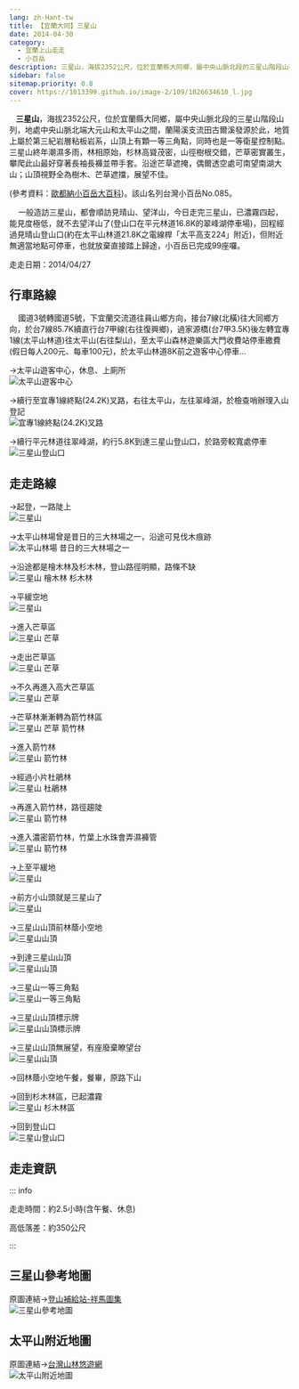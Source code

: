 ```yaml
---
lang: zh-Hant-tw
title: 【宜蘭大同】三星山
date: 2014-04-30
category: 
  - 宜蘭上山走走
  - 小百岳
description: 三星山，海拔2352公尺，位於宜蘭縣大同鄉，屬中央山脈北段的三星山階段山列，地處中央山脈北端大元山和太平山之間，蘭陽溪支流田古爾溪發源於此。三星山終年潮濕多雨，林相原始，杉林高聳茂密，山徑樹根交錯，芒草密實叢生，攀爬此山最好穿著長袖長褲並帶手套。山頂視野全為樹木、芒草遮擋，展望不佳。
sidebar: false
sitemap.priority: 0.8
cover: https://1013399.github.io/image-2/109/1026634610_l.jpg
---
```


   **三星山**，海拔2352公尺，位於宜蘭縣大同鄉，屬中央山脈北段的三星山階段山列，地處中央山脈北端大元山和太平山之間，蘭陽溪支流田古爾溪發源於此，地質上屬於第三紀岩層粘板岩系，山頂上有顆一等三角點，同時也是一等衛星控制點。三星山終年潮濕多雨，林相原始，杉林高聳茂密，山徑樹根交錯，芒草密實叢生，攀爬此山最好穿著長袖長褲並帶手套。沿途芒草遮掩，偶爾透空處可南望南湖大山；山頂視野全為樹木、芒草遮擋，展望不佳。

<!-- more -->

(參考資料：[歐都納小百岳大百科](http://www.taiwan100mt.com/mountain.php?mountain=85))。該山名列台灣小百岳No.085。  

    一般造訪三星山，都會順訪見晴山、望洋山，今日走完三星山，已濃霧四起，能見度極低，就不去望洋山了(登山口在平元林道16.8K的翠峰湖停車場)，回程經過見晴山登山口(約在太平山林道21.8K之電線桿「太平高支224」附近)，但附近無適當地點可停車，也就放棄直接踏上歸途，小百岳已完成99座囉。

走走日期：2014/04/27

## 行車路線 
    國道3號轉國道5號，下宜蘭交流道往員山鄉方向，接台7線(北橫)往大同鄉方向，於台7線85.7K續直行台7甲線(右往復興鄉)，過家源橋(台7甲3.5K)後左轉宜專1線(太平山林道)往太平山(右往梨山)，至太平山森林遊樂區大門收費站停車繳費(假日每人200元、每車100元)，於太平山林道8K前之遊客中心停車...  

→太平山遊客中心，休息、上廁所  
![太平山遊客中心](https://1013399.github.io/image-2/109/1026634555_l.jpg)

→續行至宜專1線終點(24.2K)叉路，右往太平山，左往翠峰湖，於檢查哨辦理入山登記  
![宜專1線終點(24.2K)叉路](https://1013399.github.io/image-2/109/1026634560_l.jpg)

→續行平元林道往翠峰湖，約行5.8K到達三星山登山口，於路旁較寬處停車  
![三星山登山口](https://1013399.github.io/image-2/109/1026634562_l.jpg)

## 走走路線
→起登，一路陡上  
![三星山](https://1013399.github.io/image-2/109/1026634566_l.jpg)

→太平山林場曾是昔日的三大林場之一，沿途可見伐木痕跡  
![太平山林場 昔日的三大林場之一](https://1013399.github.io/image-2/109/1026634569_l.jpg)

→沿途都是檜木林及杉木林，登山路徑明顯，路條不缺  
![三星山 檜木林 杉木林](https://1013399.github.io/image-2/109/1026634572_l.jpg)

→平緩空地  
![三星山](https://1013399.github.io/image-2/109/1026634579_l.jpg)

→進入芒草區  
![三星山 芒草](https://1013399.github.io/image-2/109/1026634581_l.jpg)

→走出芒草區  
![三星山 芒草](https://1013399.github.io/image-2/109/1026634583_l.jpg)

→不久再進入高大芒草區  
![三星山 芒草](https://1013399.github.io/image-2/109/1026634589_l.jpg)

→芒草林漸漸轉為箭竹林區  
![三星山 芒草 箭竹林](https://1013399.github.io/image-2/109/1026634592_l.jpg)

→進入箭竹林  
![三星山 箭竹林](https://1013399.github.io/image-2/109/1026634596_l.jpg)

→經過小片杜鵑林  
![三星山 杜鵑林](https://1013399.github.io/image-2/109/1026634599_l.jpg)

→再進入箭竹林，路徑趨陡  
![三星山 箭竹林](https://1013399.github.io/image-2/109/1026634601_l.jpg)

→進入濃密箭竹林，竹葉上水珠會弄濕褲管  
![三星山 箭竹林](https://1013399.github.io/image-2/109/1026634604_l.jpg)

→上至平緩地  
![三星山](https://1013399.github.io/image-2/109/1026634606_l.jpg)

→前方小山頭就是三星山了  
![三星山](https://1013399.github.io/image-2/109/1026634610_l.jpg)

→三星山山頂前林蔭小空地  
![三星山山頂](https://1013399.github.io/image-2/109/1026634613_l.jpg)

→到達三星山山頂  
![三星山山頂](https://1013399.github.io/image-2/109/1026634615_l.jpg)

→三星山一等三角點  
![三星山一等三角點](https://1013399.github.io/image-2/109/1026634617_l.jpg)

→三星山山頂標示牌  
![三星山山頂標示牌](https://1013399.github.io/image-2/109/1026634619_l.jpg)

→三星山山頂無展望，有座廢棄瞭望台  
![三星山山頂](https://1013399.github.io/image-2/109/1026634622_l.jpg)

→回林蔭小空地午餐，餐畢，原路下山

→回到杉木林區，已起濃霧  
![三星山 杉木林區](https://1013399.github.io/image-2/109/1026634625_l.jpg)

→回到登山口  
![三星山登山口](https://1013399.github.io/image-2/109/1026634631_l.jpg)

## 走走資訊

::: info

走走時間：約2.5小時(含午餐、休息)

高低落差：約350公尺

:::

## 三星山參考地圖
原圖連結→[登山補給站-祥馬圖集](http://www.keepon.com.tw/DiscussLoad.aspx?code=314B5CF9AEC3A19170A9A7E294A7989AA8D0DEDEEF31887A)  
![三星山參考地圖](https://1013399.github.io/image-2/109/1026639736_l.jpg)

## 太平山附近地圖  
原圖連結→[台灣山林悠遊網](http://recreation.forest.gov.tw/RA/RA_1_1.aspx?RA_ID=0100001)  
![太平山附近地圖](https://1013399.github.io/image-2/109/1026758431_l.jpg)